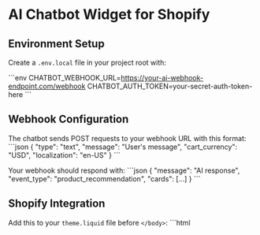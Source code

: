 # AI Chatbot Widget for Shopify

## Environment Setup

Create a `.env.local` file in your project root with:

\`\`\`env
CHATBOT_WEBHOOK_URL=https://your-ai-webhook-endpoint.com/webhook
CHATBOT_AUTH_TOKEN=your-secret-auth-token-here
\`\`\`

## Webhook Configuration

The chatbot sends POST requests to your webhook URL with this format:
\`\`\`json
{
  "type": "text",
  "message": "User's message",
  "cart_currency": "USD",
  "localization": "en-US"
}
\`\`\`

Your webhook should respond with:
\`\`\`json
{
  "message": "AI response",
  "event_type": "product_recommendation",
  "cards": [...]
}
\`\`\`

## Shopify Integration

Add this to your `theme.liquid` file before `</body>`:
\`\`\`html
<script>
  window.CHATBOT_API_URL = "https://your-deployed-chatbot.vercel.app";
</script>
<script src="https://your-deployed-chatbot.vercel.app/chatbot-embed.js"></script>
